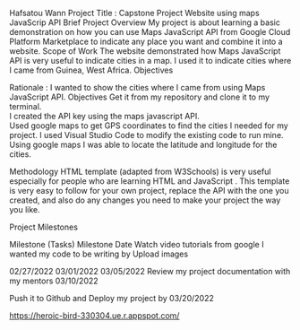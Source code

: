  Hafsatou Wann
Project Title : Capstone Project
Website using maps JavaScrip API
Brief Project Overview
My project is about learning a basic demonstration on how you can use Maps JavaScript API from Google Cloud Platform Marketplace to indicate any place you want and combine it into a website.
Scope of Work
The website demonstrated how Maps JavaScript API is very useful to indicate cities in a map. I used it to indicate  cities where I came from  Guinea, West Africa.
Objectives

Rationale :  I wanted to show the cities where I came from using Maps JavaScript  API.
Objectives
Get it from my repository and clone it to my terminal.                                               
 I created the API key using the maps javascript API.  
Used google maps to get GPS coordinates to find the cities I needed for my project.
 I used Visual Studio Code to  modify the existing code to run mine.
Using google maps I was able to locate the latitude and longitude for the cities.




Methodology
HTML template (adapted from W3Schools) is very useful especially for people who are learning HTML and JavaScript . This template is very easy to follow for your own project, replace the API with the one you created, and also do  any changes you need to make your project the way you like. 


Project Milestones

Milestone (Tasks)
Milestone Date
Watch video tutorials from google 
 I wanted my code to be writing  by
Upload images 


02/27/2022
03/01/2022
03/05/2022
 Review my project documentation with my mentors 
03/10/2022

Push it to Github and 
Deploy my project by
03/20/2022


https://heroic-bird-330304.ue.r.appspot.com/



